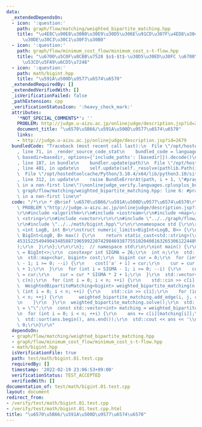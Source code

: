 ```yaml
---
data:
  _extendedDependsOn:
  - icon: ':question:'
    path: graph/flow/matching/weighted_bipartite_matching.hpp
    title: "\u4E8C\u90E8\u30B0\u30E9\u30D5\u306E\u91CD\u307F\u4ED8\u304D\u6700\u5927\
      \u30DE\u30C3\u30C1\u30F3\u30B0"
  - icon: ':question:'
    path: graph/flow/minimum_cost_flow/minimum_cost_s-t-flow.hpp
    title: "\u6700\u5C0F\u8CBB\u7528 $s$-$t$-\u30D5\u30ED\u30FC \u6700\u77ED\u8DEF\
      \u53CD\u5FA9\u6CD5\u7248"
  - icon: ':question:'
    path: math/bigint.hpp
    title: "\u591A\u500D\u9577\u6574\u6570"
  _extendedRequiredBy: []
  _extendedVerifiedWith: []
  _isVerificationFailed: false
  _pathExtension: cpp
  _verificationStatusIcon: ':heavy_check_mark:'
  attributes:
    '*NOT_SPECIAL_COMMENTS*': ''
    PROBLEM: http://judge.u-aizu.ac.jp/onlinejudge/description.jsp?id=2679
    document_title: "\u6570\u5B66/\u591A\u500D\u9577\u6574\u6570"
    links:
    - http://judge.u-aizu.ac.jp/onlinejudge/description.jsp?id=2679
  bundledCode: "Traceback (most recent call last):\n  File \"/opt/hostedtoolcache/Python/3.10.4/x64/lib/python3.10/site-packages/onlinejudge_verify/documentation/build.py\"\
    , line 71, in _render_source_code_stat\n    bundled_code = language.bundle(stat.path,\
    \ basedir=basedir, options={'include_paths': [basedir]}).decode()\n  File \"/opt/hostedtoolcache/Python/3.10.4/x64/lib/python3.10/site-packages/onlinejudge_verify/languages/cplusplus.py\"\
    , line 187, in bundle\n    bundler.update(path)\n  File \"/opt/hostedtoolcache/Python/3.10.4/x64/lib/python3.10/site-packages/onlinejudge_verify/languages/cplusplus_bundle.py\"\
    , line 401, in update\n    self.update(self._resolve(pathlib.Path(included), included_from=path))\n\
    \  File \"/opt/hostedtoolcache/Python/3.10.4/x64/lib/python3.10/site-packages/onlinejudge_verify/languages/cplusplus_bundle.py\"\
    , line 312, in update\n    raise BundleErrorAt(path, i + 1, \"#pragma once found\
    \ in a non-first line\")\nonlinejudge_verify.languages.cplusplus_bundle.BundleErrorAt:\
    \ graph/flow/matching/weighted_bipartite_matching.hpp: line 6: #pragma once found\
    \ in a non-first line\n"
  code: "/*\r\n * @brief \u6570\u5B66/\u591A\u500D\u9577\u6574\u6570\r\n */\r\n#define\
    \ PROBLEM \"http://judge.u-aizu.ac.jp/onlinejudge/description.jsp?id=2679\"\r\n\
    \r\n#include <algorithm>\r\n#include <iostream>\r\n#include <map>\r\n#include\
    \ <string>\r\n#include <vector>\r\n\r\n#include \"../../graph/flow/matching/weighted_bipartite_matching.hpp\"\
    \r\n#include \"../../math/bigint.hpp\"\r\n\r\nnamespace std {\r\n\r\ntemplate\
    \ <int LogB, int B>\r\nstruct numeric_limits<BigInt<LogB, B>> {\r\n  static constexpr\
    \ BigInt<LogB, B> max() {\r\n    return static_cast<std::string>(\r\n        \"\
    453152254949043485887196599220742984693877551020408163265306122448979591836734693877551\"\
    );\r\n  }\r\n};\r\n\r\n};  // namespace std\r\n\r\nint main() {\r\n  using bigint\
    \ = BigInt<>;\r\n  constexpr int SIGMA = 26;\r\n  int n;\r\n  std::cin >> n;\r\
    \n  std::map<char, bigint> cost;\r\n  bigint cur = 0;\r\n  for (int i = SIGMA\
    \ - 1; i >= 0; --i) {\r\n    cost['a' + i] = cur;\r\n    cur = cur * SIGMA * 2\
    \ + 1;\r\n  }\r\n  for (int i = SIGMA - 1; i >= 0; --i) {\r\n    cost['A' + i]\
    \ = cur;\r\n    cur = cur * SIGMA * 2 + 1;\r\n  }\r\n  std::vector<std::string>\
    \ c(n);\r\n  for (int i = 0; i < n; ++i) {\r\n    std::cin >> c[i];\r\n  }\r\n\
    \  WeightedBipartiteMatching<bigint> weighted_bipartite_matching(n, n);\r\n  for\
    \ (int i = 0; i < n; ++i) {\r\n    std::cin >> c[i];\r\n    for (int j = 0; j\
    \ < n; ++j) {\r\n      weighted_bipartite_matching.add_edge(i, j, cost[c[i][j]]);\r\
    \n    }\r\n  }\r\n  weighted_bipartite_matching.solve();\r\n  std::string ans\
    \ = \"\";\r\n  const std::vector<int> matching = weighted_bipartite_matching.matching();\r\
    \n  for (int i = 0; i < n; ++i) {\r\n    ans += c[i][matching[i]];\r\n  }\r\n\
    \  std::sort(ans.begin(), ans.end());\r\n  std::cout << ans << '\\n';\r\n  return\
    \ 0;\r\n}\r\n"
  dependsOn:
  - graph/flow/matching/weighted_bipartite_matching.hpp
  - graph/flow/minimum_cost_flow/minimum_cost_s-t-flow.hpp
  - math/bigint.hpp
  isVerificationFile: true
  path: test/math/bigint.01.test.cpp
  requiredBy: []
  timestamp: '2022-02-19 23:06:53+09:00'
  verificationStatus: TEST_ACCEPTED
  verifiedWith: []
documentation_of: test/math/bigint.01.test.cpp
layout: document
redirect_from:
- /verify/test/math/bigint.01.test.cpp
- /verify/test/math/bigint.01.test.cpp.html
title: "\u6570\u5B66/\u591A\u500D\u9577\u6574\u6570"
---
```

